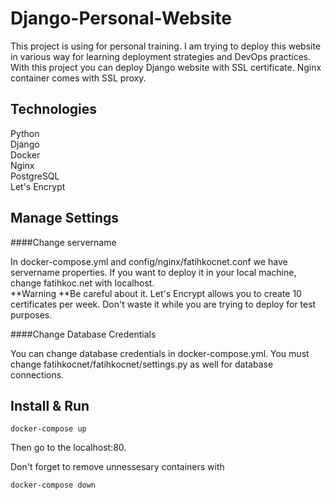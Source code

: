 # Django-Personal-Website

This project is using for personal training. I am trying to deploy this website in various way for learning deployment strategies and DevOps practices.  
With this project you can deploy Django website with SSL certificate. Nginx container comes with SSL proxy.

## Technologies

Python  
Django  
Docker  
Nginx  
PostgreSQL  
Let's Encrypt

## Manage Settings

####Change servername


In docker-compose.yml and config/nginx/fatihkocnet.conf we have servername properties. If you want to deploy it in your local machine, change fatihkoc.net with localhost.  
**Warning **Be careful about it. Let's Encrypt allows you to create 10 certificates per week. Don't waste it while you are trying to deploy for test purposes.


####Change Database Credentials

You can change database credentials in docker-compose.yml. You must change fatihkocnet/fatihkocnet/settings.py as well for database connections.

## Install & Run

    docker-compose up

Then go to the localhost:80.

Don't forget to remove unnessesary containers with

    docker-compose down
